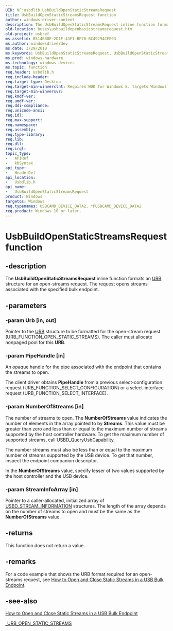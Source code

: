 ```yaml
---
UID: NF:usbdlib.UsbBuildOpenStaticStreamsRequest
title: UsbBuildOpenStaticStreamsRequest function
author: windows-driver-content
description: The UsbBuildOpenStaticStreamsRequest inline function formats an URB structure for an open-streams request. The request opens streams associated with the specified bulk endpoint.
old-location: buses\usbbuildopenbasicstreamsrequest.htm
old-project: usbref
ms.assetid: B514B88E-2D1F-43F1-BF70-BC49294CFE93
ms.author: windowsdriverdev
ms.date: 3/29/2018
ms.keywords: UsbBuildOpenStaticStreamsRequest, UsbBuildOpenStaticStreamsRequest function [Buses], buses.usbbuildopenbasicstreamsrequest, usbdlib/UsbBuildOpenStaticStreamsRequest
ms.prod: windows-hardware
ms.technology: windows-devices
ms.topic: function
req.header: usbdlib.h
req.include-header: 
req.target-type: Desktop
req.target-min-winverclnt: Requires WDK for Windows 8. Targets Windows Vista and later versions of the Windows operating system.
req.target-min-winversvr: 
req.kmdf-ver: 
req.umdf-ver: 
req.ddi-compliance: 
req.unicode-ansi: 
req.idl: 
req.max-support: 
req.namespace: 
req.assembly: 
req.type-library: 
req.lib: 
req.dll: 
req.irql: 
topic_type:
-	APIRef
-	kbSyntax
api_type:
-	HeaderDef
api_location:
-	Usbdlib.h
api_name:
-	UsbBuildOpenStaticStreamsRequest
product: Windows
targetos: Windows
req.typenames: USBCAMD_DEVICE_DATA2, *PUSBCAMD_DEVICE_DATA2
req.product: Windows 10 or later.
---
```


# UsbBuildOpenStaticStreamsRequest function


## -description


The <b>UsbBuildOpenStaticStreamsRequest</b> inline function formats an <a href="https://msdn.microsoft.com/library/windows/hardware/ff538923">URB</a> structure for an open-streams request. The request opens streams associated with the specified bulk endpoint.


## -parameters




### -param Urb [in, out]

Pointer to the <a href="https://msdn.microsoft.com/library/windows/hardware/ff538923">URB</a> structure to be formatted for the open-stream request (URB_FUNCTION_OPEN_STATIC_STREAMS). The caller must allocate nonpaged pool for this <b>URB</b>.




### -param PipeHandle [in]

An opaque handle for the pipe associated with the endpoint that contains the streams to open.

The client driver obtains <b>PipeHandle</b> from a previous select-configuration request (URB_FUNCTION_SELECT_CONFIGURATION) or a select-interface request (URB_FUNCTION_SELECT_INTERFACE). 


### -param NumberOfStreams [in]

The number of streams to open. The <b>NumberOfStreams</b> value indicates the number of elements in the array pointed to by <b>Streams</b>. This value must be greater than zero and less than or equal to the maximum number of streams supported by the host controller hardware. To get the maximum number of supported streams, call <a href="https://msdn.microsoft.com/library/windows/hardware/hh406230">USBD_QueryUsbCapability</a>. 

The number streams must also be less than or equal to the maximum number of streams supported by the USB device. To get that number, inspect the endpoint companion descriptor. 

In the <b>NumberOfStreams</b> value, specify lesser of two values supported by the host controller and the USB device.


### -param StreamInfoArray [in]

Pointer to a caller-allocated, initialized array of <a href="https://msdn.microsoft.com/library/windows/hardware/hh406247">USBD_STREAM_INFORMATION</a> structures. The length of the array depends on the number of streams to open and must be the same as the <b>NumberOfStreams</b> value.


## -returns



This function does not return a value.




## -remarks



For a code example that shows the URB format required for an open-streams request, see <a href="https://msdn.microsoft.com/library/windows/hardware/hh450846">How to Open and Close Static Streams in a USB Bulk Endpoint</a>.




## -see-also




<a href="https://msdn.microsoft.com/library/windows/hardware/hh450846">How to Open and Close Static Streams in a USB Bulk Endpoint</a>



<a href="https://msdn.microsoft.com/library/windows/hardware/hh406294">_URB_OPEN_STATIC_STREAMS</a>
 

 

